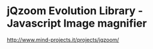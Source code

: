 jQzoom Evolution Library - Javascript Image magnifier
==================================================
http://www.mind-projects.it/projects/jqzoom/